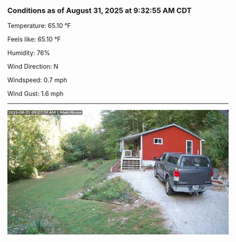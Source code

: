### Conditions as of August 31, 2025 at 9:32:55 AM CDT 

Temperature: 65.10 &deg;F

Feels like: 65.10 &deg;F

Humidity: 76%

Wind Direction: N

Windspeed: 0.7 mph

Wind Gust: 1.6 mph

---

<img src="./images/latest.jpeg"/>

